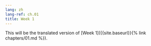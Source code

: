 ```yaml
---
lang: zh
lang-ref: ch.01
title: Week 1
---
```


This will be the translated version of [Week 1]({{site.baseurl}}{% link chapters/01.md %}).
